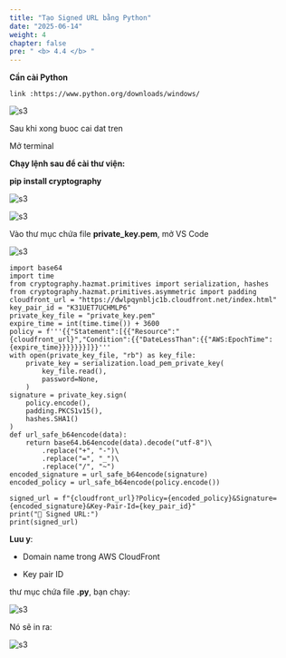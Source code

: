 ```yaml
---
title: "Tạo Signed URL bằng Python"
date: "2025-06-14"
weight: 4
chapter: false
pre: " <b> 4.4 </b> "
---
```


**Cần cài Python**

`link :https://www.python.org/downloads/windows/`

![s3](/images/4.s3/13.png)

Sau khi xong buoc cai dat tren

Mở terminal

**Chạy lệnh sau để cài thư viện:**

**pip install cryptography**

![s3](/images/4.s3/14.png)

![s3](/images/4.s3/15.png)

Vào thư mục chứa file **private_key.pem**, mở VS Code

![s3](/images/4.s3/16.png)

```
import base64
import time
from cryptography.hazmat.primitives import serialization, hashes
from cryptography.hazmat.primitives.asymmetric import padding
cloudfront_url = "https://dwlpqynbljc1b.cloudfront.net/index.html"   
key_pair_id = "K31UET7UCHMLP6"  
private_key_file = "private_key.pem"  
expire_time = int(time.time()) + 3600  
policy = f'''{{"Statement":[{{"Resource":"{cloudfront_url}","Condition":{{"DateLessThan":{{"AWS:EpochTime":{expire_time}}}}}}}]}}'''
with open(private_key_file, "rb") as key_file:
    private_key = serialization.load_pem_private_key(
        key_file.read(),
        password=None,
    )
signature = private_key.sign(
    policy.encode(),
    padding.PKCS1v15(),
    hashes.SHA1()
)
def url_safe_b64encode(data):
    return base64.b64encode(data).decode("utf-8")\
        .replace("+", "-")\
        .replace("=", "_")\
        .replace("/", "~")
encoded_signature = url_safe_b64encode(signature)
encoded_policy = url_safe_b64encode(policy.encode())

signed_url = f"{cloudfront_url}?Policy={encoded_policy}&Signature={encoded_signature}&Key-Pair-Id={key_pair_id}"
print("🎯 Signed URL:")
print(signed_url)

```
**Luu y**: 
- Domain name trong AWS CloudFront

- Key pair ID 

thư mục chứa file **.py**, bạn chạy:

![s3](/images/4.s3/17.png)

Nó sẽ in ra:

![s3](/images/4.s3/18.png)

